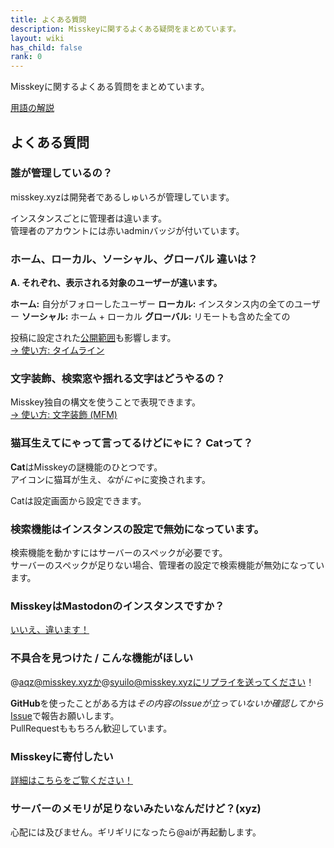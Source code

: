 ```yaml
---
title: よくある質問
description: Misskeyに関するよくある疑問をまとめています。
layout: wiki
has_child: false
rank: 0
---
```

Misskeyに関するよくある質問をまとめています。

[用語の解説](../first/)

## よくある質問
### 誰が管理しているの？
misskey.xyzは開発者であるしゅいろが管理しています。

インスタンスごとに管理者は違います。  
管理者のアカウントには赤いadminバッジが付いています。

### ホーム、ローカル、ソーシャル、グローバル 違いは？
**A. それぞれ、表示される対象のユーザーが違います。**

**ホーム:** 自分がフォローしたユーザー
**ローカル:** インスタンス内の全てのユーザー
**ソーシャル:** ホーム + ローカル
**グローバル:** リモートも含めた全ての

投稿に設定された[公開範囲](../usage/post/#公開範囲を設定する)も影響します。  
[→ 使い方: タイムライン](../usage/timelines/)

### 文字装飾、検索窓や揺れる文字はどうやるの？
Misskey独自の構文を使うことで表現できます。  
[→ 使い方: 文字装飾 (MFM)](../usage/mfm/)

### 猫耳生えてにゃって言ってるけどにゃに？ Catって？
**Cat**はMisskeyの謎機能のひとつです。  
アイコンに猫耳が生え、*な*が*にゃ*に変換されます。

Catは設定画面から設定できます。

### 検索機能はインスタンスの設定で無効になっています。
検索機能を動かすにはサーバーのスペックが必要です。  
サーバーのスペックが足りない場合、管理者の設定で検索機能が無効になっています。

### MisskeyはMastodonのインスタンスですか？
[いいえ、違います！](../../blog/2018/08/17_1_misskeyisnotmastodon/)

### 不具合を見つけた / こんな機能がほしい
@aqz@misskey.xyzか@syuilo@misskey.xyzにリプライを送ってください！

**GitHub**を使ったことがある方は*その内容のIssueが立っていないか確認してから*[Issue](https://github.com/syuilo/misskey/issues/new/choose)で報告お願いします。  
PullRequestももちろん歓迎しています。

### Misskeyに寄付したい


[詳細はこちらをご覧ください！](../../#section_5)

### サーバーのメモリが足りないみたいなんだけど？(xyz)
心配には及びません。ギリギリになったら@aiが再起動します。
